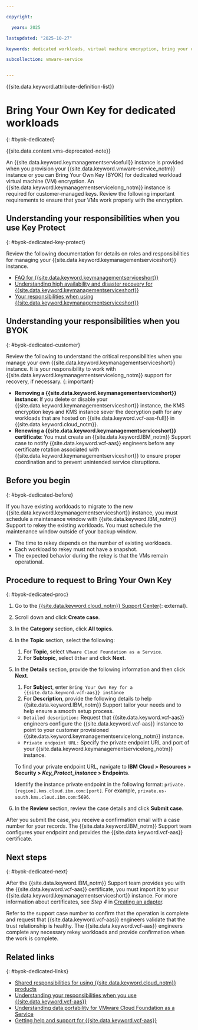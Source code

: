 ```yaml
---

copyright:

  years: 2025

lastupdated: "2025-10-27"

keywords: dedicated workloads, virtual machine encryption, bring your own key, vm encryption, IBM Key Protect

subcollection: vmware-service


---
```


{{site.data.keyword.attribute-definition-list}}

# Bring Your Own Key for dedicated workloads
{: #byok-dedicated}

{{site.data.content.vms-deprecated-note}}

An {{site.data.keyword.keymanagementservicefull}} instance is provided when you provision your {{site.data.keyword.vmware-service_notm}} instance or you can Bring Your Own Key (BYOK) for dedicated workload virtual machine (VM) encryption. An {{site.data.keyword.keymanagementservicelong_notm}} instance is required for customer-managed keys. Review the following important requirements to ensure that your VMs work properly with the encryption.

## Understanding your responsibilities when you use Key Protect
{: #byok-dedicated-key-protect}

Review the following documentation for details on roles and responsibilities for managing your {{site.data.keyword.keymanagementserviceshort}} instance.

* [FAQ for {{site.data.keyword.keymanagementserviceshort}}](/docs/key-protect?topic=key-protect-faqs&interface=ui)
* [Understanding high availability and disaster recovery for {{site.data.keyword.keymanagementserviceshort}}](/docs/key-protect?topic=key-protect-ha-dr)
* [Your responsibilities when using {{site.data.keyword.keymanagementserviceshort}}](/docs/key-protect?topic=key-protect-shared-responsibilities#disaster-recovery)

## Understanding your responsibilities when you BYOK
{: #byok-dedicated-customer}

Review the following to understand the critical responsibilities when you manage your own {{site.data.keyword.keymanagementserviceshort}} instance. It is your responsibility to work with {{site.data.keyword.keymanagementservicelong_notm}} support for recovery, if necessary.
{: important}

* **Removing a {{site.data.keyword.keymanagementserviceshort}} instance**: If you delete or disable your {{site.data.keyword.keymanagementserviceshort}} instance, the KMS encryption keys and KMS instance sever the decryption path for any workloads that are hosted on {{site.data.keyword.vcf-aas-full}} in {{site.data.keyword.cloud_notm}}.
* **Renewing a {{site.data.keyword.keymanagementserviceshort}} certificate**: You must create an {{site.data.keyword.IBM_notm}} Support case to notify {{site.data.keyword.vcf-aas}} engineers before any certificate rotation associated with {{site.data.keyword.keymanagementserviceshort}} to ensure proper coordination and to prevent unintended service disruptions.

## Before you begin
{: #byok-dedicated-before}

If you have existing workloads to migrate to the new {{site.data.keyword.keymanagementserviceshort}} instance, you must schedule a maintenance window with {{site.data.keyword.IBM_notm}} Support to rekey the existing workloads. You must schedule the maintenance window outside of your backup window.

* The time to rekey depends on the number of existing workloads.
* Each workload to rekey must not have a snapshot.
* The expected behavior during the rekey is that the VMs remain operational.

## Procedure to request to Bring Your Own Key
{: #byok-dedicated-proc}

1. Go to the [{{site.data.keyword.cloud_notm}} Support Center](https://cloud.ibm.com/unifiedsupport/supportcenter){: external}.
2. Scroll down and click **Create case**.
3. In the **Category** section, click **All topics**.
4. In the **Topic** section, select the following:
    1. For **Topic**, select `VMware Cloud Foundation as a Service`.
    2. For **Subtopic**, select `Other` and click **Next**.
4. In the **Details** section, provide the following information and then click **Next**.
    1. For **Subject**, enter `Bring Your Own Key for a {{site.data.keyword.vcf-aas}} instance`
    2. For **Description**, provide the following details to help {{site.data.keyword.IBM_notm}} Support tailor your needs and to help ensure a smooth setup process.

    * `Detailed description:` Request that {{site.data.keyword.vcf-aas}} engineers configure the {{site.data.keyword.vcf-aas}} instance to point to your customer provisioned {{site.data.keyword.keymanagementservicelong_notm}} instance.
    * `Private endpoint URL:` Specify the private endpoint URL and port of your {{site.data.keyword.keymanagementservicelong_notm}} instance.
    
    To find your private endpoint URL, navigate to **IBM Cloud > Resources > Security > *Key_Protect_instance* > Endpoints**. 
    
    Identify the instance private endpoint in the following format: `private.[region].kms.cloud.ibm.com:[port]`. For example, `private.us-south.kms.cloud.ibm.com:5696`.

5. In the **Review** section, review the case details and click **Submit case**.

After you submit the case, you receive a confirmation email with a case number for your records. The {{site.data.keyword.IBM_notm}} Support team configures your endpoint and provides the {{site.data.keyword.vcf-aas}} certificate.

## Next steps
{: #byok-dedicated-next}

After the {{site.data.keyword.IBM_notm}} Support team provides you with the {{site.data.keyword.vcf-aas}} certificate, you must import it to your {{site.data.keyword.keymanagementserviceshort}} instance. For more information about certificates, see *Step 4* in [Creating an adapter](/docs/key-protect?topic=key-protect-kmip&interface=ui#kmip-adapter-create).

Refer to the support case number to confirm that the operation is complete and request that {{site.data.keyword.vcf-aas}} engineers validate that the trust relationship is healthy. The {{site.data.keyword.vcf-aas}} engineers complete any necessary rekey workloads and provide confirmation when the work is complete.

## Related links
{: #byok-dedicated-links}

* [Shared responsibilities for using {{site.data.keyword.cloud_notm}} products](/docs/overview?topic=overview-shared-responsibilities)
* [Understanding your responsibilities when you use {{site.data.keyword.vcf-aas}}](/docs/vmware-service?topic=vmware-service-vmaas-understand-responsib)
* [Understanding data portability for VMware Cloud Foundation as a Service](/docs/vmware-service?topic=vmware-service-data-portability)
* [Getting help and support for {{site.data.keyword.vcf-aas}}](/docs/vmware-service?topic=vmware-service-support)
